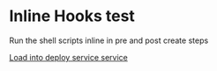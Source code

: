 # Inline Hooks test

Run the shell scripts inline in pre and post create steps

[Load into deploy service service](https://deployservice-snlfhdf5oa-km.a.run.app/)
